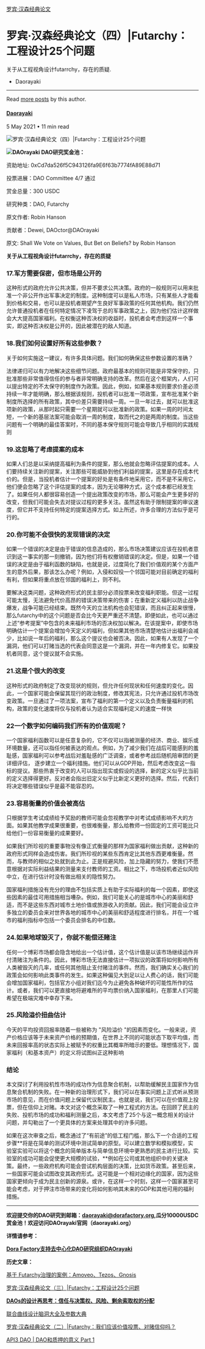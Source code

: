 


[罗宾·汉森经典论文](/tag/luo-bin-yi-sen-jing-dian-lun-wen/)

罗宾·汉森经典论文（四）|Futarchy：工程设计25个问题
===============================


关于从工程视角设计futarrchy，存在的质疑.




* Daorayaki
---------


Read [more posts](/author/daorayaki/) by this author.



#### [Daorayaki](/author/daorayaki/)



5 May 2021
• 11 min read






![罗宾·汉森经典论文（四）|Futarchy：工程设计25个问题](/content/images/size/w2000/2021/05/640-3.png)



![](http://daorayaki.org/content/images/2021/05/640-2.png)**DAOrayaki DAO研究奖金池：**

资助地址: 0xCd7da526f5C943126fa9E6f63b7774fA89E88d71

投票进展：DAO Committee 4/7 通过

赏金总量：300 USDC

研究种类：DAO, Futarchy

原文作者: Robin Hanson

贡献者：Dewei, DAOctor@DAOrayaki

原文: Shall We Vote on Values, But Bet on Beliefs? by Robin Hanson

**关于从工程视角设计futarrchy，存在的质疑**

### 17.军方需要保密，但市场是公开的

这种形式的政府允许公共决策，但并不要求公共决策。政府的一般规则可以用来批准一个非公开作出军事决定的制度。这种制度可以是私人市场，只有某些人才能看到价格和交易，也可以是投机者期望产生良好军事政策的任何其他机构。我们仍然允许普通投机者在任何特定情况下凌驾于总的军事政策之上，因为他们估计这样做会大大提高国家福利。在权衡这种否决权的收益时，投机者会考虑到这样一个事实，即这种否决权是公开的，因此被潜在的敌人知道。

### 18.我们如何设置好所有这些参数？

关于如何实施这一建议，有许多具体问题。我们如何确保这些参数设置的准确？

法律递归可以有力地解决这些细节问题。政府最基本的规则可能是非常保守的，只批准那些非常值得信任的参与者非常明确支持的改革。然后在这个框架内，人们可以提出特定的不太保守的制度作为政策。因此，例如，如果基本规则要求价差必须持续一年才能明确，那么根据该规则，投机者可以批准一项政策，宣布批准某个新制度所选择的所有政策，其中价差只需要持续一周。一旦一年过去，就可以批准这项新的政策，从那时起只需要一个星期就可以批准新的政策。如果一周的时间太短，一个新的基层法案可能会取消一周的制度，取而代之的是两周的制度。当这些问题有一个明确的最佳答案时，不同的基本保守规则可能会导致几乎相同的实践规则

### 19.这忽略了考虑提案的成本

如果人们总是以采纳提高福利为条件的提案，那么他就会忽略评估提案的成本。人们要持续关注新的提案，关注那些可能威胁到他们利益的提案，这里是存在成本代价的。但是，当投机者估计一个提案的好处是有条件地采用它，而不是不采用它，他们便会忽略了这个评估提案的成本，因为无论哪种方式，这个成本都已经发生了。如果任何人都很容易创造一个提出政策改变的市场，那么可能会产生更多好的改变，但我们可能会失去对提议过程的更多关注。虽然这有助于限制提案的审议速度，但它并不支持任何特定的提案选择方式。如上所述，许多合理的方法似乎是可行的。

### 20.你可能不会很快的发现错误的决定

如果一个错误的决定是由于错误的信息造成的，那么市场决策建议应该在投机者意识到这一事实的那一刻撤销，因为他们将有权撤销错误的决定。但是，如果一个错误的决定是由于福利函数的缺陷，也就是说，过度简化了我们价值观的某个方面产生的意外后果，那该怎么办呢？例如，入侵和奴役一个邻国可能对目前确定的福利有利，但如果将重点放在邻国的福利上，则不利。

要解决这类问题，这种政府形式的民主部分必须投票来改变福利职能。但这一过程可能太慢，无法避免代价高昂的错误决策带来的伤害；在重新定义福利以防止战争爆发，战争可能已经结束。既然今天的立法机构也会犯错误，而且纠正起来很慢，那么futarchy中的这个问题是否会比今天更严重还不清楚。即便如此，也可以通过上述“参考提案”中包含的未来福利市场的否决权加以解决。在该提案中，即使市场明确估计一个提案会增加今天定义的福利，但如果其他市场清楚地估计出福利会减少，比如说一年后的福利，那么这个提议也会被否决。因此，如果有人发现了一个漏洞，他们可以打赌当选的代表会同意这是一个漏洞，并在一年内修复它。如果投机者同意，这个提议就不会实施。

### 21.这是个很大的改变

这种形式的政府制定了改变现状的规则，但允许任何现状和任何速度的变化。因此，一个国家可能会保留其现行的政治制度，修改其宪法，只允许通过投机市场改变政策。一旦通过了一项法案，宣布了福利的第一个定义以及负责衡量福利的机构，政策的变化速度将仅与投机者认为适合实现福利定义的速度一样快

### 22一个数字如何编码我们所有的价值观呢？

一个国家福利函数可以是任意复杂的，它不仅可以指被测量的经济、商业、娱乐或环境数量，还可以指任何被表达的观点。例如，为了减少我们在战后可能感到的羞耻感，国家福利可以参考战后对羞耻感的广泛调查，或者参考战后随机陪审团的更详细评估， 逐步建立一个福利措施。他们可以从GDP开始，然后考虑改变这一指标的提议。那些热衷于改变的人可以指出现实或假设的选择，新的定义似乎比当前的定义选择得更好。反对者会指出旧定义似乎比新定义更好的选择。然后，代表们将决定哪些错误似乎是最不能容忍的。

### 23.容易衡量的价值会被高估

只根据学生考试成绩给予奖励的教师可能会忽视教学中对考试成绩影响不大的方面。如果其他教学成果很重要，也很难衡量，那么给教师一份固定的工资可能比只给他们一份容易衡量的成果要好。

如果我们所珍视的重要事物没有像正式衡量的那样为国家福利做出贡献，这种新的政府形式同样会造成伤害。我们所珍视的某些东西肯定比其他东西更难衡量。然而，与教师的相似之处就到此为止。正是规避风险，加上隐藏的努力，使我们不愿意根据对实际利益结果的测量来支付教师的工资。相比之下，市场投机者近似风险中立，在进行估计时没有做出相关的隐性努力。

国家福利措施没有充分的理由不包括实质上有助于实际福利的每一个因素，即使这些因素的最佳可用措施相当嘈杂。例如，我们可能关心的是城市中心的美丽和舒适，而不是这些东西对城市土地价值或旅游收入的贡献。因此，我们可能会设立许多独立的委员会来对世界各地的城市中心的美丽和舒适程度进行排名，并在一个城市的福利指标中包括一个委员会排名的中位数。

### 24.如果地球毁灭了，你就不能偿还赌注

任何一个博彩市场都会隐含地给出一个估计值，这个估计值是以该市场继续运作并付清赌注为条件的。因此，博彩市场无法直接估计一项拟议的政策将如何影响所有人类被毁灭的几率，或任何其他阻止支付赌注的事件。然而，我们确实关心我们的政策会如何影响此类事件的发生。如果这种偏见大到足以让人费心的话，我们可能会增加国家福利，包括官方小组对我们迄今为止避免各种破坏的可能性所作的估计。或者，我们可以更直接地将避难所的平均票价纳入国家福利，在那里人们可能希望在极端灾难中幸存下来。

### 25.风险溢价扭曲估计

今天的平均投资回报率随着一些被称为 "风险溢价 "的因素而变化。一般来说，资产价格应该等于未来资产价格的预期值，在世界上不同的可能状态下取平均值，而未来回报率高的状态实际上被赋予的权重比其概率所暗示的要低。理想情况下，国家福利（和基本资产）的定义将试图纠正这种影响

### 结论

本文探讨了利用投机性市场的成功作为信息聚合机制，以帮助缓解民主国家作为信息聚合机制的失败。在一种新的治理形式下，我们可以在事实问题上正式听从预测市场的意见，而在价值问题上保留代议制民主。也就是说，我们可以在价值观上投票，但在信仰上对赌。本文对这个概念采取了一种工程式的方法。在回顾了民主的失败、投机市场的成功和福利测量之后，本文考虑了25个与这一概念相关的设计问题，并勾勒出了一个更具体的方案来处理其中的许多问题。

如果在这次审查之后，概念通过了“有前途”的低工程门槛，那么下一个合适的工程步骤**将是在简单的测试环境中测试简单的原型。可以建立数学和模拟模型，实验室实验可以将这个概念的简单版本与简单信息环境中更熟悉的民主进行比较。实验室的成功可能会促使更大规模的试验，**例如在公司或其他组织中的关键决策。最终，一些政府机构可能会尝试机构层面的决策，比如货币政策。甚至后来，一些国家可能会试图改变其政府形式。这可能是一个相对边缘化的国家，因为这些国家更倾向于成为民主创新的源泉。或许，在这样一个时刻，这样一个国家甚至可能会考虑，对于押注市场带来的变化将如何影响其未来的GDP和其他可用的福利措施。



---

**欢迎提交你的DAO研究到邮箱：daorayaki@dorafactory.org,瓜分10000USDC赏金池！欢迎访问DAOrayaki官网（daorayaki.org）**

**详情请参考：**

**[Dora Factory支持去中心化DAO研究组织DAOrayaki](http://mp.weixin.qq.com/s?__biz=MzkyNDIxMTM4Ng==&mid=2247483808&idx=1&sn=df951c963f866525ac1a63395be0d28d&chksm=c1d80075f6af8963e9eece49f88b2455402395dd36020293af9bfa9a40a7ed9c227f669dea1c&scene=21#wechat_redirect)**

**历史文章：**

[基于 Futarchy治理的案例：Amoveo、Tezos、Gnosis](https://mp.weixin.qq.com/s/39kNpR-uiTyIgFWz7MQbpA)

[罗宾·汉森经典论文（三）|Futarchy：工程设计25个问题](https://mp.weixin.qq.com/s/bNP09J8pJHXU1NZ2ul3n_w)

**[DAOs的设计再思考：信任与决策权、风险、剩余索取权的分配](http://mp.weixin.qq.com/s?__biz=MzkyNDIxMTM4Ng==&mid=2247484100&idx=1&sn=336bdc7b92314aeea4f24fcddaf2d165&chksm=c1d80311f6af8a07a18fd5e9aa0226d011283575c6707d2bd241afc93258a72c13e38d84ba27&scene=21#wechat_redirect)**

[联合曲线设计脑洞大全及参数大典](https://mp.weixin.qq.com/s/im9j9acwcTGBpLgDv96fxw)

[罗宾·汉森经典论文（二）|Futarchy：我们应该价值投票、对赌信仰吗？](https://mp.weixin.qq.com/s/V82SbvgWQ-PfF5uP0UOpmQ)

[API3 DAO | DAO和质押的意义 Part 1](https://mp.weixin.qq.com/s/6MfyihUGP0DJn46EdSwRzA)




